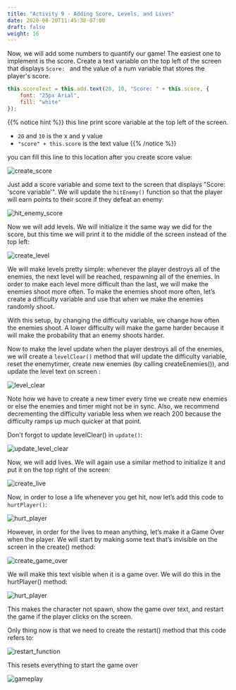 ```yaml
---
title: "Activity 9 - Adding Score, Levels, and Lives"
date: 2020-08-20T11:45:38-07:00
draft: false
weight: 16
---
```


Now, we will add some numbers to quantify our game! The easiest one to implement is the score. Create a text variable on the top left of the screen that displays `Score: ` and the value of a num variable that stores the player's score.

```javascript
this.scoreText = this.add.text(20, 10, "Score: " + this.score, {
    font: "25px Arial",
    fill: "white"
});
```

{{% notice hint %}}
this line print score variable at the top left of the screen.
* `20` and `10` is the x and y value
* `"score" + this.score` is the text value
{{% /notice %}}

you can fill this line to this location after you create score value:

![create_score](../media/10/create_score.png)

Just add a score variable and some text to the screen that displays "Score: 'score variable'". We will update the `hitEnemy()` function so that the player will earn points to their score if they defeat an enemy:

![hit_enemy_score](../media/10/hit_enemy_score.png)

Now we will add levels. We will initialize it the same way we did for the score, but this time we will print it to the middle of the screen instead of the top left:

![create_level](../media/10/create_level.png)

We will make levels pretty simple: whenever the player destroys all of the enemies, the next level will be reached, respawning all of the enemies. In order to make each level more difficult than the last, we will make the enemies shoot more often. To make the enemies shoot more often, let’s create a difficulty variable and use that when we make the enemies randomly shoot.

With this setup, by changing the difficulty variable, we change how often the enemies shoot. A lower difficulty will make the game harder because it will make the probability that an enemy shoots harder.

Now to make the level update when the player destroys all of the enemies, we will create a `levelClear()` method that will update the difficulty variable, reset the enemytimer, create new enemies (by calling createEnemies()), and update the level text on screen :

![level_clear](../media/10/level_clear.png)

Note how we have to create a new timer every time we create new enemies or else the enemies and timer might not be in sync. Also, we recommend decrementing the difficulty variable less when we reach 200 because the difficulty ramps up much quicker at that point.

Don't forgot to update levelClear() in `update()`:

![update_level_clear](../media/10/update_level_clear.png)

Now, we will add lives. We will again use a similar method to initialize it and put it on the top right of the screen:

![create_live](../media/10/create_live.png)

Now, in order to lose a life whenever you get hit, now let’s add this code to `hurtPlayer()`:

![hurt_player](../media/10/hurt_player.png)

However, in order for the lives to mean anything, let’s make it a Game Over when the player. We will start by making some text that’s invisible on the screen in the create() method:

![create_game_over](../media/10/create_game_over.png)

We will make this text visible when it is a game over. We will do this in the hurtPlayer() method:

![hurt_player](../media/10/hurt_player_restart.png)

This makes the character not spawn, show the game over text, and restart the game if the player clicks on the screen.

Only thing now is that we need to create the restart() method that this code refers to:

![restart_function](../media/10/restart_function.png)

This resets everything to start the game over

![gameplay](../media/10/game-play.gif)
